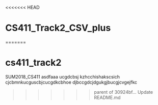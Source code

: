 <<<<<<< HEAD
# CS411_Track2_CSV_plus
=======
# cs411_track2
SUM2018_CS411
asdfaaa
ucgdcbsj kzhcchishakscsich
cjcbmnkucguscbjcucgdkcbhoe
djbccgdcjdgukgjbucgjcvgejfkc
>>>>>>> parent of 30924bf... Update README.md
